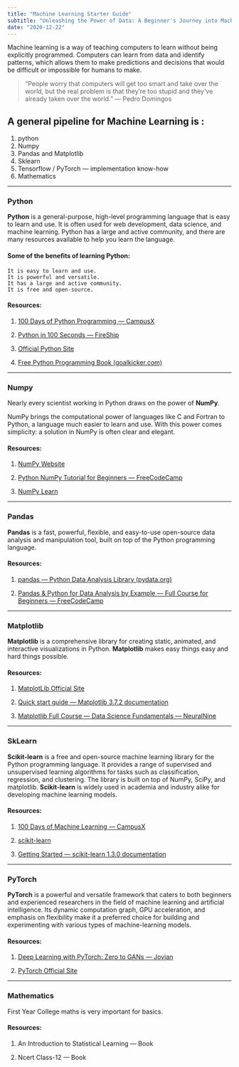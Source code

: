 ```yaml
---
title: "Machine Learning Starter Guide"
subtitle: "Unleashing the Power of Data: A Beginner's Journey into Machine Learning"
date: "2020-12-22"
---
```


Machine learning is a way of teaching computers to learn without being explicitly programmed. Computers can learn from data and identify patterns, which allows them to make predictions and decisions that would be difficult or impossible for humans to make.

> “People worry that computers will get too smart and take over the world, but the real problem is that they’re too stupid and they’ve already taken over the world.” — Pedro Domingos

## A general pipeline for Machine Learning is :

1. python
2. Numpy
3. Pandas and Matplotlib
4. Sklearn
5. Tensorflow / PyTorch — implementation know-how
6. Mathematics

---

### Python

**Python** is a general-purpose, high-level programming language that is easy to learn and use. It is often used for web development, data science, and machine learning. Python has a large and active community, and there are many resources available to help you learn the language.

#### Some of the benefits of learning Python:

    It is easy to learn and use.
    It is powerful and versatile.
    It has a large and active community.
    It is free and open-source.

#### Resources:

1. [100 Days of Python Programming — CampusX](https://www.youtube.com/playlist?list=PLKnIA16_Rmvb1RYR-iTA_hzckhdONtSW4)

2. [Python in 100 Seconds — FireShip](https://www.youtube.com/playlist?list=PLKnIA16_Rmvb1RYR-iTA_hzckhdONtSW4)

3. [Official Python Site](https://www.python.org/)

4. [Free Python Programming Book (goalkicker.com)](https://books.goalkicker.com/PythonBook/)

---

### Numpy

Nearly every scientist working in Python draws on the power of **NumPy**.

NumPy brings the computational power of languages like C and Fortran to Python, a language much easier to learn and use. With this power comes simplicity: a solution in NumPy is often clear and elegant.

#### Resources:

1. [NumPy Website](https://numpy.org/)

2. [Python NumPy Tutorial for Beginners — FreeCodeCamp](https://www.youtube.com/watch?v=QUT1VHiLmmI&ab_channel=freeCodeCamp.org)

3. [NumPy Learn](https://numpy.org/learn/)

---

### Pandas

**Pandas** is a fast, powerful, flexible, and easy-to-use open-source data analysis and manipulation tool, built on top of the Python programming language.

#### Resources:

1. [pandas — Python Data Analysis Library (pydata.org)](https://pandas.pydata.org/)

2. [Pandas & Python for Data Analysis by Example — Full Course for Beginners — FreeCodeCamp](https://pandas.pydata.org/)

---

### Matplotlib

**Matplotlib** is a comprehensive library for creating static, animated, and interactive visualizations in Python. **Matplotlib** makes easy things easy and hard things possible.

#### Resources:

1. [MatplotLib Official Site](https://matplotlib.org/)

2. [Quick start guide — Matplotlib 3.7.2 documentation](https://matplotlib.org/stable/tutorials/introductory/quick_start.html)

3. [Matplotlib Full Course — Data Science Fundamentals — NeuralNine](https://matplotlib.org/stable/tutorials/introductory/quick_start.html)

---

### SkLearn

**Scikit-learn** is a free and open-source machine learning library for the Python programming language. It provides a range of supervised and unsupervised learning algorithms for tasks such as classification, regression, and clustering. The library is built on top of NumPy, SciPy, and matplotlib. **Scikit-learn** is widely used in academia and industry alike for developing machine learning models.

#### Resources:

1. [100 Days of Machine Learning — CampusX](https://www.youtube.com/playlist?list=PLKnIA16_Rmvbr7zKYQuBfsVkjoLcJgxHH)

2. [scikit-learn](https://scikit-learn.org/stable/)

3. [Getting Started — scikit-learn 1.3.0 documentation](https://scikit-learn.org/stable/getting_started.html)

---

### PyTorch

**PyTorch** is a powerful and versatile framework that caters to both beginners and experienced researchers in the field of machine learning and artificial intelligence. Its dynamic computation graph, GPU acceleration, and emphasis on flexibility make it a preferred choice for building and experimenting with various types of machine-learning models.

#### Resources:

1. [Deep Learning with PyTorch: Zero to GANs — Jovian](https://www.youtube.com/playlist?list=PLyMom0n-MBroupZiLfVSZqK5asX8KfoHL)

2. [PyTorch Official Site](https://pytorch.org/)

---

### Mathematics

First Year College maths is very important for basics.

#### Resources:

1. An Introduction to Statistical Learning — Book

2. Ncert Class-12 — Book